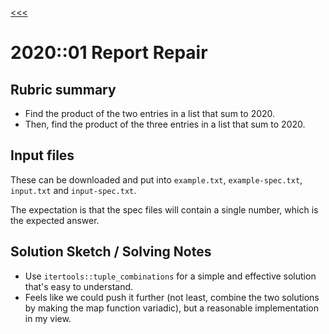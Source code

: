 [<<<](../../README.md)

# 2020::01 Report Repair

## Rubric summary

- Find the product of the two entries in a list that sum to 2020.
- Then, find the product of the three entries in a list that sum to 2020.

## Input files

These can be downloaded and put into `example.txt`, `example-spec.txt`, `input.txt` and `input-spec.txt`.

The expectation is that the spec files will contain a single number, which is the expected answer.

## Solution Sketch / Solving Notes

- Use `itertools::tuple_combinations` for a simple and effective solution that's easy to understand.
- Feels like we could push it further (not least, combine the two solutions by making the map function variadic), but a reasonable implementation in my view.